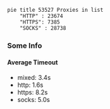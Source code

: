 
```mermaid
pie title 53527 Proxies in list
    "HTTP" : 23674
    "HTTPS": 7385
    "SOCKS" : 28738
```

### Some Info
#### Average Timeout

- mixed: 3.4s
- http: 1.6s
- https: 8.2s
- socks: 5.0s